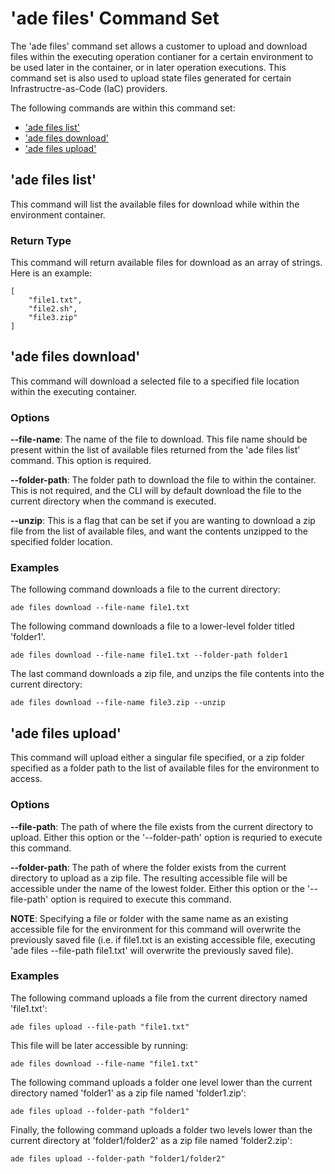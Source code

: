 # 'ade files' Command Set
The 'ade files' command set allows a customer to upload and download files within the executing operation contianer for a certain environment to be used later in the container, or in later operation executions. This command set is also used to upload state files generated for certain Infrastructre-as-Code (IaC) providers.

The following commands are within this command set:
<!-- no toc -->
* ['ade files list'](#ade-files-list)
* ['ade files download'](#ade-files-download)
* ['ade files upload'](#ade-files-upload)

##  'ade files list'
This command will list the available files for download while within the environment container.

### Return Type
This command will return available files for download as an array of strings. Here is an example:
```
[
    "file1.txt",
    "file2.sh",
    "file3.zip"
]
```

## 'ade files download'
This command will download a selected file to a specified file location within the executing container. 

### Options
**--file-name**: The name of the file to download. This file name should be present within the list of available files returned from the 'ade files list' command. This option is required.

**--folder-path**: The folder path to download the file to within the container. This is not required, and the CLI will by default download the file to the current directory when the command is executed.

**--unzip**: This is a flag that can be set if you are wanting to download a zip file from the list of available files, and want the contents unzipped to the specified folder location. 

### Examples

The following command downloads a file to the current directory:
```
ade files download --file-name file1.txt
```

The following command downloads a file to a lower-level folder titled 'folder1'.
```
ade files download --file-name file1.txt --folder-path folder1
```

The last command downloads a zip file, and unzips the file contents into the current directory:
```
ade files download --file-name file3.zip --unzip
```

## 'ade files upload'
This command will upload either a singular file specified, or a zip folder specified as a folder path to the list of available files for the environment to access.

### Options
**--file-path**: The path of where the file exists from the current directory to upload. Either this option or the '--folder-path' option is requried to execute this command.

**--folder-path**: The path of where the folder exists from the current directory to upload as a zip file. The resulting accessible file will be accessible under the name of the lowest folder. Either this option or the '--file-path' option is required to execute this command. 

**NOTE**: Specifying a file or folder with the same name as an existing accessible file for the environment for this command will overwrite the previously saved file (i.e. if file1.txt is an existing accessible file, executing 'ade files --file-path file1.txt' will overwrite the previously saved file).

### Examples
The following command uploads a file from the current directory named 'file1.txt':
```
ade files upload --file-path "file1.txt"
```

This file will be later accessible by running:
```
ade files download --file-name "file1.txt"
```
The following command uploads a folder one level lower than the current directory named 'folder1' as a zip file named 'folder1.zip':
```
ade files upload --folder-path "folder1"
```

Finally, the following command uploads a folder two levels lower than the current directory at 'folder1/folder2' as a zip file named 'folder2.zip':
```
ade files upload --folder-path "folder1/folder2"
```